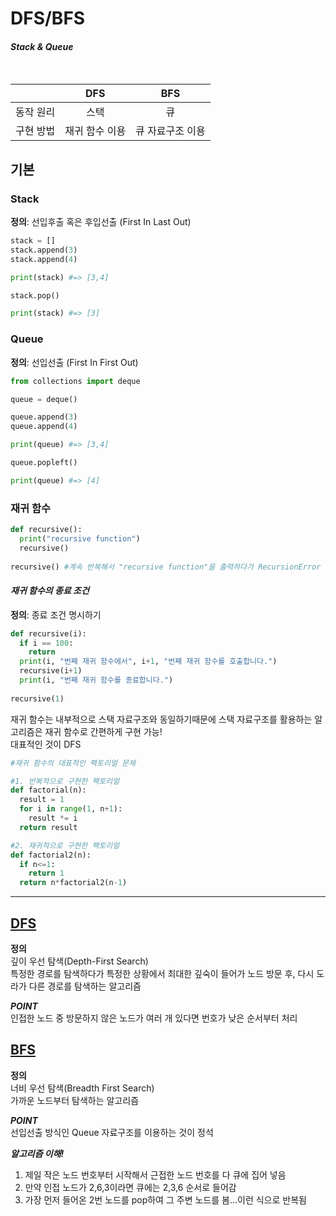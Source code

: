 
# DFS/BFS

#### *Stack & Queue*
<br>

| |DFS|BFS|
|:-|:-:|:-:|
|동작 원리|스택|큐|
|구현 방법|재귀 함수 이용|큐 자료구조 이용|


## 기본 
### Stack<br>
__정의__: 선입후출 혹은 후입선출 (First In Last Out)<br>

``` python
stack = []
stack.append(3)
stack.append(4)

print(stack) #=> [3,4]

stack.pop()

print(stack) #=> [3]
```


### Queue<br>
__정의__: 선입선출 (First In First Out)<br>

``` python
from collections import deque

queue = deque()

queue.append(3)
queue.append(4)

print(queue) #=> [3,4]

queue.popleft()

print(queue) #=> [4]
```

### 재귀 함수<br>

``` python
def recursive():
  print("recursive function")
  recursive()
 
recursive() #계속 반복해서 "recursive function"을 출력하다가 RecursionError 메세지를 출력하고 멈춤
```

#### *재귀 함수의 종료 조건*
__정의__: 종료 조건 명시하기<br>

``` python 
def recursive(i):
  if i == 100:
    return
  print(i, "번째 재귀 함수에서", i+1, "번째 재귀 함수를 호출합니다.")
  recursive(i+1)
  print(i, "번째 재귀 함수를 종료합니다.")
  
recursive(1)
```
재귀 함수는 내부적으로 스택 자료구조와 동일하기때문에 스택 자료구조를 활용하는 알고리즘은 재귀 함수로 간편하게 구현 가능!<br>
대표적인 것이 DFS<br>

``` python
#재귀 함수의 대표적인 팩토리얼 문제

#1. 반복적으로 구현한 팩토리얼
def factorial(n):
  result = 1
  for i in range(1, n+1):
    result *= i
  return result

#2. 재귀적으로 구현한 팩토리얼
def factorial2(n):
  if n<=1:
    return 1
  return n*factorial2(n-1)
```
-----


## [DFS](./DFS.py)
__정의__<br>
깊이 우선 탐색(Depth-First Search)<br>
특정한 경로를 탐색하다가 특정한 상황에서 최대한 깊숙이 들어가 노드 방문 후, 다시 도라가 다른 경로를 탐색하는 알고리즘<br>


__*POINT*__<br>
인접한 노드 중 방문하지 않은 노드가 여러 개 있다면 번호가 낮은 순서부터 처리



## [BFS](./BFS.py)
__정의__<br>
너비 우선 탐색(Breadth First Search)<br>
가까운 노드부터 탐색하는 알고리즘<br>


__*POINT*__<br>
선입선출 방식인 Queue 자료구조를 이용하는 것이 정석<br>

__*알고리즘 이해!*__<br>
1. 제일 작은 노드 번호부터 시작해서 근접한 노드 번호를 다 큐에 집어 넣음<br>
2. 만약 인접 노드가 2,6,3이라면 큐에는 2,3,6 순서로 들어감<br>
3. 가장 먼저 들어온 2번 노드를 pop하여 그 주변 노드를 봄...이런 식으로 반복됨
